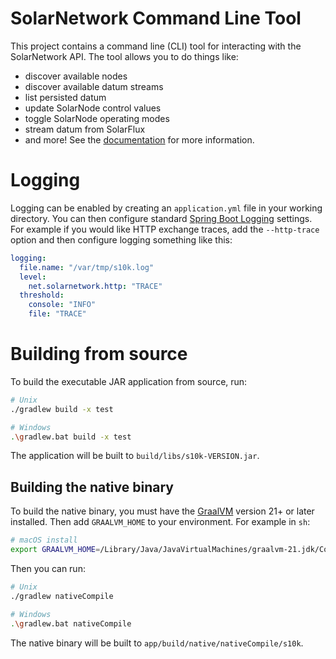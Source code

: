 # SolarNetwork Command Line Tool

This project contains a command line (CLI) tool for interacting with the SolarNetwork API. The tool
allows you to do things like:

 * discover available nodes
 * discover available datum streams
 * list persisted datum
 * update SolarNode control values
 * toggle SolarNode operating modes
 * stream datum from SolarFlux
 * and more! See the [documentation](https://solarnetwork.github.io/sn-cli/) for more information.

# Logging

Logging can be enabled by creating an `application.yml` file in your working directory. You can then
configure standard [Spring Boot Logging][logging-conf] settings. For example
if you would like HTTP exchange traces, add the `--http-trace` option and then configure logging
something like this:

```yaml
logging:
  file.name: "/var/tmp/s10k.log"
  level:
    net.solarnetwork.http: "TRACE"
  threshold:
    console: "INFO"
    file: "TRACE"
```

# Building from source

To build the executable JAR application from source, run:

```sh
# Unix
./gradlew build -x test

# Windows
.\gradlew.bat build -x test
```

The application will be built to `build/libs/s10k-VERSION.jar`.

## Building the native binary

To build the native binary, you must have the [GraalVM][graalvm] version 21+ or later installed.
Then add `GRAALVM_HOME` to your environment. For example in `sh`:

```sh
# macOS install
export GRAALVM_HOME=/Library/Java/JavaVirtualMachines/graalvm-21.jdk/Contents/Home
```

Then you can run:

```sh
# Unix
./gradlew nativeCompile

# Windows
.\gradlew.bat nativeCompile
```

The native binary will be built to `app/build/native/nativeCompile/s10k`.

[graalvm]: https://www.graalvm.org/
[logging-conf]: https://docs.spring.io/spring-boot/reference/features/logging.html
